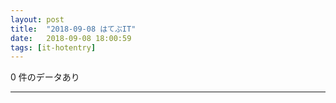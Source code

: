 ```yaml
---
layout: post
title:  "2018-09-08 はてぶIT"
date:   2018-09-08 18:00:59
tags: [it-hotentry]
---
```

0 件のデータあり

<hr>
